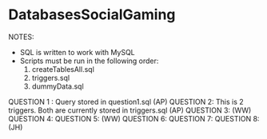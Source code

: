 DatabasesSocialGaming
=====================

NOTES:
- SQL is written to work with MySQL
- Scripts must be run in the following order:
  1) createTablesAll.sql
  2) triggers.sql
  3) dummyData.sql

QUESTION 1 : Query stored in question1.sql (AP)
QUESTION 2: This is 2 triggers. Both are currently stored in triggers.sql (AP)
QUESTION 3: (WW)
QUESTION 4:
QUESTION 5: (WW)
QUESTION 6:
QUESTION 7:
QUESTION 8: (JH)


